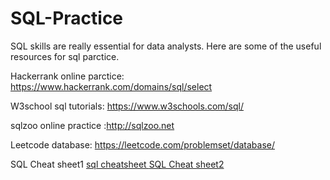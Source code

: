 # SQL-Practice
SQL skills are really essential for data analysts.
Here are some of the useful resources for sql parctice.

Hackerrank online parctice: https://www.hackerrank.com/domains/sql/select

W3school sql tutorials: https://www.w3schools.com/sql/

sqlzoo online practice :http://sqlzoo.net

Leetcode database: https://leetcode.com/problemset/database/

SQL Cheat sheet1 [sql cheatsheet ](http://files.zeroturnaround.com/pdf/zt_sql_cheat_sheet.pdf)
[SQL Cheat sheet2](https://www.kdnuggets.com/2018/07/sql-cheat-sheet.html)
